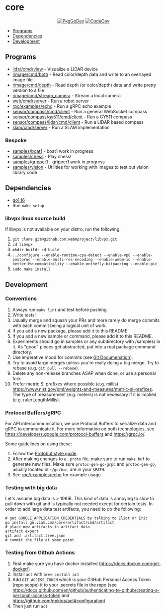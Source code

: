 # core

<p align="center">
  <a href="https://go.viam.com/pkg/go.viam.com/core/"><img src="https://pkg.go.dev/badge/go.viam.com/core" alt="PkgGoDev"></a>
  <a href="https://codecov.io/gh/viamrobotics/core"><img src="https://codecov.io/gh/viamrobotics/core/branch/master/graph/badge.svg?token=99YH0M8YOA" alt="CodeCov"></a>
</p>

* [Programs](#programs)
* [Dependencies](#dependencies)
* [Development](#development)

## Programs
* [lidar/cmd/view](./lidar/cmd/view) - Visualize a LIDAR device
* [rimage/cmd/both](./rimage/cmd/both) - Read color/depth data and write to an overlayed image file
* [rimage/cmd/depth](./rimage/cmd/depth) - Read depth (or color/depth) data and write pretty version to a file
* [rimage/cmd/stream_camera](./rimage/cmd/stream_camera) - Stream a local camera
* [web/cmd/server](./web/cmd/server) - Run a robot server
* [rpc/examples/echo](./rpc/examples/echo) - Run a gRPC echo example
* [sensor/compass/cmd/client](./sensor/compass/cmd/client) - Run a general WebSocket compass
* [sensor/compass/gy511/cmd/client](./sensor/compass/gy511/cmd/client) - Run a GY511 compass
* [sensor/compass/lidar/cmd/client](./sensor/compass/lidar/cmd/client) - Run a LIDAR based compass
* [slam/cmd/server](./slam/cmd/server) - Run a SLAM implementation

### Bespoke
* [samples/boat1](./samples/boat1) - boat1 work in progress
* [samples/chess](./samples/chess) - Play chess!
* [samples/gripper1](./samples/gripper1) - gripper1 work in progress
* [samples/vision](./samples/vision) - Utilities for working with images to test out vision library code

## Dependencies

* [go1.16](https://golang.org/dl/)
* Run `make setup`

### libvpx linux source build
If libvpx is not available on your distro, run the following:

1. `git clone git@github.com:webmproject/libvpx.git`
1. `cd libvpx`
1. `mkdir build; cd build`
1. `../configure --enable-runtime-cpu-detect --enable-vp8 --enable-postproc --enable-multi-res-encoding --enable-webm-io --enable-better-hw-compatibility --enable-onthefly-bitpacking --enable-pic`
1. `sudo make install`

## Development

### Conventions
1. Always run `make lint` and test before pushing.
1. Write tests!
1. Usually merge and squash your PRs and more rarely do merge commits with each commit being a logical unit of work.
1. If you add a new package, please add it to this README.
1. If you add a new sample or command, please add it to this README.
1. Experiments should go in samples or any subdirectory with /samples/ in it. As "good" pieces get abstracted, put into a real package command directory.
1. Use imperative mood for commits (see [Git Documenation](https://git.kernel.org/pub/scm/git/git.git/tree/Documentation/SubmittingPatches?id=a5828ae6b52137b913b978e16cd2334482eb4c1f#n136)).
1. Try to avoid large merges unless you're really doing a big merge. Try to rebase (e.g. `git pull --rebase`).
1. Delete any non-release branches ASAP when done, or use a personal fork
1. Prefer metric SI prefixes where possible (e.g. millis) https://www.nist.gov/pml/weights-and-measures/metric-si-prefixes. The type of measurement (e.g. meters) is not necessary if it is implied (e.g. rulerLengthMillis).

### Protocol Buffers/gRPC

For API intercommunication, we use Protocol Buffers to serialize data and gRPC to communicate it. For more information on both technologies, see https://developers.google.com/protocol-buffers and https://grpc.io/.

Some guidelines on using these:
1. Follow the [Protobuf style guide](https://docs.buf.build/style-guide/).
1. After making changes to a `.proto` file, make sure to run `make buf` to generate new files. Make sure `protoc-gen-go-grpc` and `protoc-gen-go`, usually located in `~/go/bin`, are in your `$PATH`.
1. See [rpc/examples/echo](./rpc/examples/echo) for example usage.

### Testing with big data

Let's assume big data is > 10KiB. This kind of data is annoying to slow to pull down with git and is typically not needed except for certain tests. In order to add large data test artifacts, you need to do the following:

```
# get GOOGLE_APPLICATION_CREDENTIALS by talking to Eliot or Eric
go install go.viam.com/core/artifact/cmd/artifact
# place new artifacts in artifact_data
artifact export
git add .artifact.tree.json
# commit the file at some point
```

### Testing from Github Actions

1. First make sure you have docker installed (https://docs.docker.com/get-docker/)
1. Install `act` with `brew install act`
1. Add `GIT_ACCESS_TOKEN` which is your GitHub Personal Access Token (repo scope) it to your .secrets file in the repo (see https://docs.github.com/en/github/authenticating-to-github/creating-a-personal-access-token and https://github.com/nektos/act#configuration)
1. Then just run `act`
